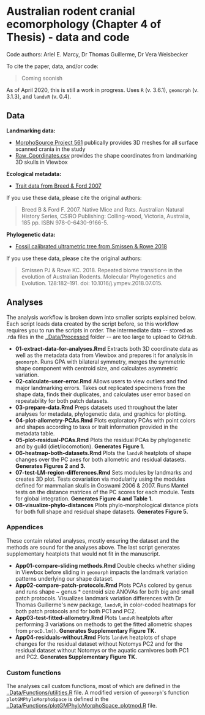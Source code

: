 # Australian rodent cranial ecomorphology (Chapter 4 of Thesis) - data and code
Code authors: Ariel E. Marcy, Dr Thomas Guillerme, Dr Vera Weisbecker

To cite the paper, data, and/or code:
> Coming soonish

As of April 2020, this is still a work in progress. Uses `R` (v. 3.6.1), `geomorph` (v. 3.1.3), and `landvR` (v. 0.4).

## Data
**Landmarking data:**
* [MorphoSource Project 561](https://www.morphosource.org/MyProjects/Dashboard/dashboard/select_project_id/561) publically provides 3D meshes for all surface scanned crania in the study
* [Raw_Coordinates.csv](Data/Raw/Raw_Coord_Data.csv) provides the shape coordinates from landmarking 3D skulls in Viewbox 

**Ecological metadata:**
* [Trait data from Breed & Ford 2007](/Data/Processed/in_ex_traits.csv)

If you use these data, please cite the original authors:
> Breed B & Ford F. 2007. Native Mice and Rats. Australian Natural History Series, CSIRO Publishing: Colling-wood, Victoria, Australia, 185 pp. ISBN 978-0-6430-9166-5.

**Phylogenetic data:**
* [Fossil calibrated ultrametric tree from Smissen & Rowe 2018](/Data/Processed/Smissen-Rowe-2018-concat.tre)

If you use these data, please cite the original authors:
> Smissen PJ & Rowe KC. 2018. Repeated biome transitions in the evolution of Australian Rodents. Molecular Phylogenetics and Evolution. 128:182–191. doi: 10.1016/j.ympev.2018.07.015.
    
## Analyses
The analysis workflow is broken down into smaller scripts explained below. Each script loads data created by the script before, so this workflow requires you to run the scripts in order. The intermediate data -- stored as .rda files in the [..Data/Processed](/Data/Processed)  folder -- are too large to upload to GitHub. 

* **01-extract-data-for-analyses.Rmd** Extracts both 3D coordinate data as well as the metadata data from Viewbox and prepares it for analysis in `geomorph`. Runs GPA with bilateral symmetry, merges the symmetric shape component with centroid size, and calculates asymmetric variation.
* **02-calculate-user-error.Rmd** Allows users to view outliers and find major landmarking errors. Takes out replicated specimens from the shape data, finds their duplicates, and calculates user error based on repeatability for both patch datasets. 
* **03-prepare-data.Rmd** Preps datasets used throughout the later analyses for metadata, phylogenetic data, and graphics for plotting.
* **04-plot-allometry-PCAs.Rmd** Plots exploratory PCAs with point colors and shapes according to taxa or trait information provided in the metadata table.
* **05-plot-residual-PCAs.Rmd** Plots the residual PCAs by phylogenetic and by guild (diet/locomotion). **Generates Figure 1.**
* **06-heatmap-both-datasets.Rmd** Plots the `landvR` heatplots of shape changes over the PC axes for both allometric and residual datasets. **Generates Figures 2 and 3.**
* **07-test-LM-region-differences.Rmd** Sets modules by landmarks and creates 3D plot. Tests covariation via modularity using the modules defined for mammalian skulls in Goswami 2006 & 2007. Runs Mantel tests on the distance matrices of the PC scores for each module. Tests for global integration. **Generates Figure 4 and Table 1.**
* **08-visualize-phylo-distances** Plots phylo-morphological distance plots for both full shape and residual shape datasets. **Generates Figure 5.**

### Appendices
These contain related analyses, mostly ensuring the dataset and the methods are sound for the analyses above. The last script generates supplementary heatplots that would not fit in the manuscript.

* **App01-compare-sliding methods.Rmd** Double checks whether sliding in Viewbox before sliding in `geomorph` impacts the landmark variation patterns underlying our shape dataset. 
* **App02-compare-patch-protocols.Rmd** Plots PCAs colored by genus and runs shape ~ genus * centroid size ANOVAs for both big and small patch protocols. Visualizes landmark variation differences with Dr Thomas Guillerme's new package, `landvR`, in color-coded heatmaps for both patch protocols and for both PC1 and PC2. 
* **App03-test-fitted-allometry.Rmd** Plots `landvR` heatplots after performing 3 variations on methods to get the fitted allometric shapes from `procD.lm()`. **Generates Supplementary Figure TK.**
* **App04-residuals-without.Rmd** Plots `landvR` heatplots of shape changes for the residual dataset without Notomys PC2 and for the residual dataset without Notomys or the aquatic carnivores both PC1 and PC2. **Generates Supplementary Figure TK.**

### Custom functions
The analyses call custom functions, most of which are defined in the [..Data/Functions/utilities.R](/Data/Functions/utilities.R) file. A modified version of `geomorph`'s function `plotGMPhyloMorphoSpace` is defined in the [..Data/Functions/plotGMPhyloMorphoSpace_plotmod.R](/Data/Functions/plotGMPhyloMorphoSpace_plotmod.R) file.
